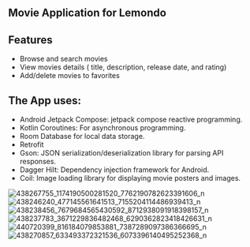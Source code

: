 
## Movie Application for Lemondo

## Features

- Browse and search movies
- View movies details ( title, description, release date, and rating)
- Add/delete movies to favorites


## The App uses:

- Android Jetpack Compose: jetpack compose reactive programming.
- Kotlin Coroutines: For asynchronous programming.
- Room Database for local data storage.
- Retrofit
- Gson: JSON serialization/deserialization library for parsing API responses.
- Dagger Hilt: Dependency injection framework for Android.
- Coil: Image loading library for displaying movie posters and images.


![438267755_1174190500281520_7762190782623391606_n](https://github.com/otarbakh/MovieAppLemondo/assets/87203322/413c0502-e799-4da5-a7b0-c1d365e7f646)
![438246240_477145561641513_7155204114486939413_n](https://github.com/otarbakh/MovieAppLemondo/assets/87203322/da00cc2b-c946-436f-819a-e5e52c4ffcff)
![438238456_7679684565430592_8712938091918398157_n](https://github.com/otarbakh/MovieAppLemondo/assets/87203322/92f3d38c-e50c-4b1b-aa66-2481d27cc7e2)
![438237783_3671229836482468_6290362823418426631_n](https://github.com/otarbakh/MovieAppLemondo/assets/87203322/67bfb2bc-f939-497c-b9d4-5a071fe94b87)
![440720399_816184079853881_7387289097386366695_n](https://github.com/otarbakh/MovieAppLemondo/assets/87203322/e259fa38-c3a1-4ea4-88c5-4369fe030008)
![438270857_633493372321536_6073396140495252368_n](https://github.com/otarbakh/MovieAppLemondo/assets/87203322/0ffaec84-186e-4479-9b98-2a5968920017)
